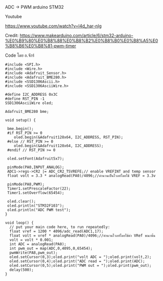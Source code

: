 
ADC -> PWM arduino STM32

Youtube 

https://www.youtube.com/watch?v=l4d_har-nIg

Credit: 
https://www.makearduino.com/article/6/stm32-arduino-%E0%B9%80%E0%B8%88%E0%B8%B2%E0%B8%B0%E0%B8%A5%E0%B8%B6%E0%B8%81-pwm-timer

Code โดย อ.จักร์ 

```
#include <SPI.h>
#include <Wire.h>
#include <Adafruit_Sensor.h>
#include <Adafruit_BME280.h>
#include <SSD1306Ascii.h>
#include <SSD1306AsciiWire.h>

#define I2C_ADDRESS 0x3C
#define RST_PIN -1
SSD1306AsciiWire oled;

Adafruit_BME280 bme;

void setup() {

 bme.begin(); 
 #if RST_PIN >= 0
    oled.begin(&Adafruit128x64, I2C_ADDRESS, RST_PIN);
 #else // RST_PIN >= 0
    oled.begin(&Adafruit128x64, I2C_ADDRESS);
 #endif // RST_PIN >= 0

 oled.setFont(Adafruit5x7);
 
 pinMode(PA0,INPUT_ANALOG);
 ADC1->regs->CR2 |= ADC_CR2_TSVREFE;// enable VREFINT and temp sensor
 float volt = 3.3 * analogRead(PA0)/4096;//คำนวนเป็นโวลท์โดยใช้ VREF = 3.3v
  
 pinMode(PA8,PWM);
 Timer1.setPrescaleFactor(22);
 Timer1.setOverflow(65454);
 
 oled.clear();
 oled.println("STM32F103");
 oled.println("ADC PWM test");
}

void loop() {
  // put your main code here, to run repeatedly:
  float vref = 1200 * 4096/adc_read(ADC1,17);
  float volt = vref * analogRead(PA0)/4096;//คำนวนโวลท์โดยใช้ค่า VRef ขณะนั้น
  volt = volt * 0.001;
  int ADC = analogRead(PA0);
  int pwm_out = map(ADC,0,4095,0,65454);
  pwmWrite(PA8,pwm_out);
  oled.setCursor(0,3);oled.print("volt ADC = ");oled.print(volt,2);
  oled.setCursor(0,4);oled.print("ADC read = ");oled.print(ADC);
  oled.setCursor(0,5);oled.print("PWM out = ");oled.print(pwm_out);
  delay(500);
}


```
